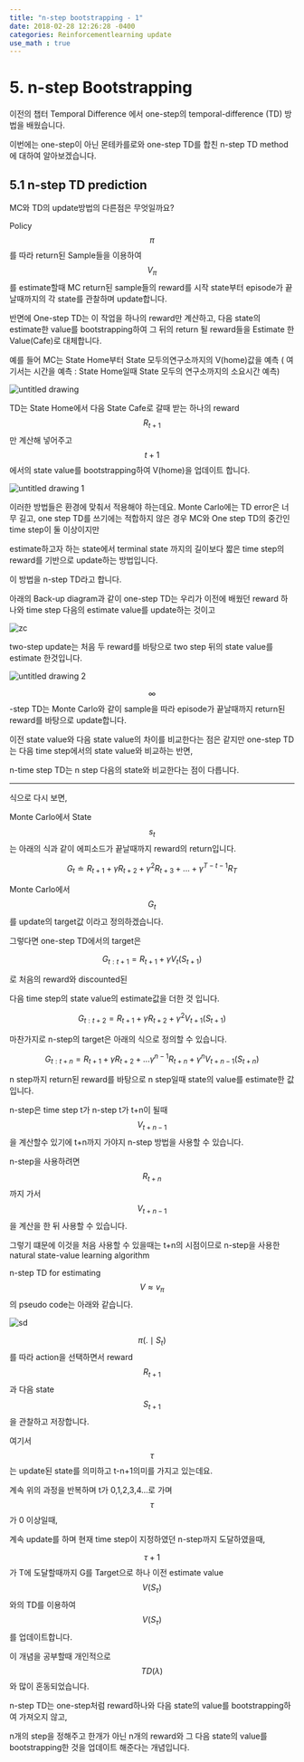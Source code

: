 ```yaml
---
title: "n-step bootstrapping - 1"
date: 2018-02-28 12:26:28 -0400
categories: Reinforcementlearning update
use_math : true
---
```



# 5. n-step Bootstrapping



이전의 챕터 Temporal Difference 에서 one-step의 temporal-difference (TD) 방법을 배웠습니다. 

이번에는 one-step이 아닌 몬테카를로와 one-step TD를 합친  n-step TD method에 대하여 알아보겠습니다.

## 5.1 n-step TD prediction

MC와 TD의 update방법의 다른점은 무엇일까요? 

Policy $$\pi$$를 따라 return된 Sample들을 이용하여 $$V_\pi$$ 를 estimate할때 MC return된 sample들의 reward를 시작 state부터 episode가 끝날때까지의 각 state를 관찰하며 update합니다.

반면에 One-step TD는 이 작업을 하나의 reward만 계산하고, 다음 state의 estimate한 value를 bootstrapping하여 그 뒤의 return 될 reward들을 Estimate 한 Value(Cafe)로 대체합니다. 



예를 들어 MC는 State Home부터 State 모두의연구소까지의 V(home)값을 예측
 ( 여기서는 시간을 예측 : State Home일때 State 모두의 연구소까지의 소요시간 예측)




![untitled drawing](https://user-images.githubusercontent.com/11300712/36763304-afe40618-1c6a-11e8-97af-d54721908fa4.jpg)


TD는 State Home에서 다음 State Cafe로 갈때 받는 하나의 reward $$R_{t+1}$$만 계산해 넣어주고 $$t+1$$에서의 state value를 bootstrapping하여 V(home)을 업데이트 합니다. 


![untitled drawing 1](https://user-images.githubusercontent.com/11300712/36763596-0723d966-1c6c-11e8-871c-49f7ad3cb3f3.jpg)


이러한 방법들은 환경에 맞춰서 적용해야 하는데요. Monte Carlo에는 TD error은 너무 길고, one step TD를 쓰기에는 적합하지 않은 경우 MC와 One step TD의 중간인 time step이 둘 이상이지만 

estimate하고자 하는 state에서 terminal state 까지의 길이보다 짧은 time step의 reward를 기반으로 update하는 방법입니다. 

이 방법을 n-step TD라고 합니다. 




아래의 Back-up diagram과 같이 one-step TD는 우리가 이전에 배웠던 reward 하나와  time step 다음의 estimate value를 update하는 것이고 



![zc](https://user-images.githubusercontent.com/11300712/36764741-59655d12-1c71-11e8-9a25-e5d1f55f29a9.JPG)


two-step update는 처음 두 reward를 바탕으로 two step 뒤의 state value를 estimate 한것입니다.

![untitled drawing 2](https://user-images.githubusercontent.com/11300712/36764922-3dd78e98-1c72-11e8-913b-73561cf9744c.jpg)


$$\infty$$ -step TD는 Monte Carlo와 같이 sample을 따라 episode가 끝날때까지 return된 reward를 바탕으로 update합니다.  



이전 state value와 다음 state value의 차이를 비교한다는 점은 같지만 one-step TD는 다음 time step에서의 state value와 비교하는 반면,

n-time step TD는 n step 다음의 state와 비교한다는 점이 다릅니다. 


- - -

식으로 다시 보면, 


Monte Carlo에서 State $$s_t$$ 는 아래의 식과 같이 에피소드가 끝날때까지 reward의 return입니다. 

$$G_t \doteq R_{t+1} + \gamma R_{t+2} + \gamma^2 R_{t+3} + ... + \gamma^{T-t-1}R_T$$

Monte Carlo에서 $$G_t$$를 update의 target값 이라고 정의하겠습니다. 

그렇다면 one-step TD에서의 target은 

$$G_{t:t+1} = R_{t+1}+\gamma V_t(S_{t+1})$$ 

로 처음의 reward와 discounted된

다음 time step의 state value의 estimate값을 더한 것 입니다. 


$$G_{t:t+2} = R_{t+1}+ \gamma R_{t+2}+ \gamma^2 V_{t+1}(S_{t+1})$$


마찬가지로 n-step의 target은 아래의 식으로 정의할 수 있습니다. 

$$G_{t:t+n} = R_{t+1}+ \gamma R_{t+2}+...\gamma^{n-1}R_{t+n} + \gamma^nV_{t+n-1}(S_{t+n})$$ 

n step까지 return된 reward를 바탕으로 n step일때 state의 value를 estimate한 값 입니다. 


n-step은 time step t가 n-step t가 t+n이 될때 $$V_{t+n-1}$$을 계산할수 있기에 t+n까지 가야지 n-step 방법을 사용할 수 있습니다. 

n-step을 사용하려면 $$R_{t+n}$$ 까지 가서 $$V_{t+n-1}$$ 을 계산을 한 뒤 사용할 수 있습니다.

그렇기 떄문에 이것을 처음 사용할 수 있을때는 t+n의 시점이므로 n-step을 사용한  natural state-value learning algorithm

n-step TD for estimating $$V \approx v_{\pi}$$의 pseudo code는 아래와 같습니다.  


![sd](https://user-images.githubusercontent.com/11300712/36766741-8ab6bbdc-1c7a-11e8-9c79-7d0d84c0d8ad.JPG)


$$\pi(.\mid S_t)$$를 따라 action을 선택하면서 reward $$R_{t+1}$$과 다음 state $$S_{t+1}$$을 관찰하고 저장합니다. 

여기서 $$\tau$$ 는 update된 state를 의미하고 t-n+1의미를 가지고 있는데요.  

계속 위의 과정을 반복하며 t가 0,1,2,3,4...로 가며 $$\tau$$ 가 0 이상일때, 

계속 update를 하며 현재 time step이 지정하였던 n-step까지 도달하였을때, 

$$\tau +1$$가 T에 도달할때까지 G를 Target으로 하나 이전 estimate value $$V(S_\tau)$$와의 TD를 이용하여 $$V(S_\tau)$$를 업데이트합니다. 


이 개념을 공부할때 개인적으로 $$TD(\lambda)$$와 많이 혼동되었습니다. 

n-step TD는 one-step처럼 reward하나와 다음 state의 value를 bootstrapping하여 가져오지 않고, 

n개의 step을 정해주고 한개가 아닌 n개의 reward와 그 다음 state의 value를 bootstrapping한 것을 업데이트 해준다는 개념입니다. 


